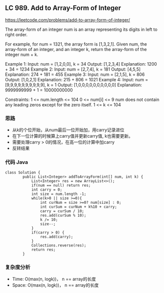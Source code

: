 ## LC 989. Add to Array-Form of Integer
https://leetcode.com/problems/add-to-array-form-of-integer/

The array-form of an integer num is an array representing its digits in left to right order.

For example, for num = 1321, the array form is [1,3,2,1]. Given num, the array-form of an integer, and an integer k, return the array-form of the integer num + k.

Example 1:
Input: num = [1,2,0,0], k = 34 Output: [1,2,3,4] Explanation: 1200 + 34 = 1234 Example 2:
Input: num = [2,7,4], k = 181 Output: [4,5,5] Explanation: 274 + 181 = 455 Example 3:
Input: num = [2,1,5], k = 806 Output: [1,0,2,1] Explanation: 215 + 806 = 1021 Example 4:
Input: num = [9,9,9,9,9,9,9,9,9,9], k = 1 Output: [1,0,0,0,0,0,0,0,0,0,0] Explanation: 9999999999 + 1 = 10000000000

Constraints:
1 <= num.length <= 104 0 <= num[i] <= 9 num does not contain any leading zeros except for the zero itself. 1 <= k <= 104

### 思路
- 从k的个位开始，从num最后一位开始加，用carry记录进位
- 在下一位计算的时候算上carry值并更新carry值, k也需要更新。
- 需要处理carry > 0的情况，在高一位的计算中加carry
- 反转结果

### 代码 Java
```
class Solution {
        public List<Integer> addToArrayForm(int[] num, int k) {
            List<Integer> res = new ArrayList<>();
            if(num == null) return res;
            int carry = 0;
            int size = num.length -1;
            while(k>0 || size >=0){
                int curNum = size >=0? num[size] : 0;
                int curSum = curNum + k%10 + carry;
                carry = curSum / 10;
                res.add(curSum % 10);
                k /= 10;
                size--;
            }
            if(carry > 0) {
                res.add(carry);
            }
            Collections.reverse(res);
            return res;
        }
```
### 复杂度分析
- Time: O(max(n, logk))， n == array的长度
- Space: O(max(n, logk))， n == array的长度
